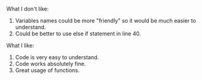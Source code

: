 What I don't like:

1. Variables names could be more "friendly" so it would be much easier to understand.
2. Could be better to use else if statement in line 40.

What I like:

1. Code is very easy to understand.
2. Code works absolutely fine.
3. Great usage of functions.